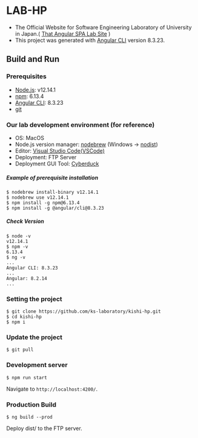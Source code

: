 # LAB-HP
- The Official Website for Software Engineering Laboratory of University in Japan.( [That Angular SPA Lab Site](http://www.kishi.mgmt.waseda.ac.jp) )
- This project was generated with [Angular CLI](https://cli.angular.io/) version 8.3.23.

## Build and Run

### Prerequisites
- [Node.js](https://nodejs.org/en/): v12.14.1
- [npm](https://www.npmjs.com/): 6.13.4
- [Angular CLI](https://github.com/angular/angular-cli): 8.3.23
- [git](https://git-scm.com/)

### Our lab development environment (for reference)
- OS: MacOS
- Node.js version manager: [nodebrew](https://github.com/hokaccha/nodebrew) (Windows -> [nodist](https://github.com/marcelklehr/nodist))
- Editor: [Visual Studio Code(VSCode)](https://code.visualstudio.com/)
- Deployment: FTP Server
- Deployment GUI Tool: [Cyberduck](https://cyberduck.io/)

##### Example of prerequisite installation
```
$ nodebrew install-binary v12.14.1
$ nodebrew use v12.14.1
$ npm install -g npm@6.13.4
$ npm install -g @angular/cli@8.3.23
```

##### Check Version
```
$ node -v
v12.14.1
$ npm -v
6.13.4
$ ng -v
...
Angular CLI: 8.3.23
...
Angular: 8.2.14
...
```

### Setting the project
```
$ git clone https://github.com/ks-laboratory/kishi-hp.git
$ cd kishi-hp
$ npm i
```

### Update the project
```
$ git pull
```

### Development server
```
$ npm run start
```
Navigate to `http://localhost:4200/`.

### Production Build
```
$ ng build --prod
```
Deploy dist/ to the FTP server.
